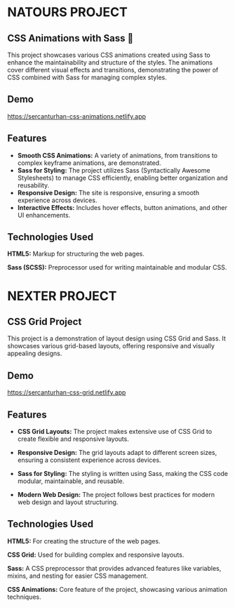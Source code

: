 # NATOURS PROJECT

## CSS Animations with Sass 🌟

This project showcases various CSS animations created using Sass to enhance the maintainability and structure of the styles. The animations cover different visual effects and transitions, demonstrating the power of CSS combined with Sass for managing complex styles.




## Demo

https://sercanturhan-css-animations.netlify.app

  
## Features

- **Smooth CSS Animations:** A variety of animations, from transitions to complex keyframe animations, are demonstrated.
- **Sass for Styling:** The project utilizes Sass (Syntactically Awesome Stylesheets) to manage CSS efficiently, enabling better organization and reusability.
- **Responsive Design:** The site is responsive, ensuring a smooth experience across devices.
- **Interactive Effects:** Includes hover effects, button animations, and other UI enhancements.

  
## Technologies Used

**HTML5:** Markup for structuring the web pages.

**Sass (SCSS):** Preprocessor used for writing maintainable and modular CSS.






# NEXTER PROJECT

## CSS Grid Project

This project is a demonstration of layout design using CSS Grid and Sass. It showcases various grid-based layouts, offering responsive and visually appealing designs.


## Demo

https://sercanturhan-css-grid.netlify.app

  
## Features

- **CSS Grid Layouts:** The project makes extensive use of CSS Grid to create flexible and responsive layouts.

- **Responsive Design:** The grid layouts adapt to different screen sizes, ensuring a consistent experience across devices.

- **Sass for Styling:** The styling is written using Sass, making the CSS code modular, maintainable, and reusable.


- **Modern Web Design:** The project follows best practices for modern web design and layout structuring.

  
## Technologies Used

**HTML5:** For creating the structure of the web pages.


**CSS Grid:** Used for building complex and responsive layouts.


**Sass:** A CSS preprocessor that provides advanced features like variables, mixins, and nesting for easier CSS management.

  

**CSS Animations:** Core feature of the project, showcasing various animation techniques.




  
